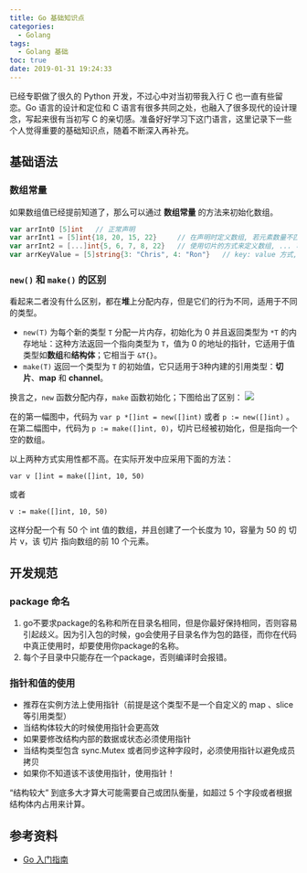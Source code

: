 ```yaml
---
title: Go 基础知识点
categories:
  - Golang
tags:
  - Golang 基础
toc: true
date: 2019-01-31 19:24:33
---
```


已经专职做了很久的 Python 开发，不过心中对当初带我入行 C 也一直有些留恋。Go 语言的设计和定位和 C 语言有很多共同之处，也融入了很多现代的设计理念，写起来很有当初写 C 的亲切感。准备好好学习下这门语言，这里记录下一些个人觉得重要的基础知识点，随着不断深入再补充。
<!-- more -->

## 基础语法
### 数组常量
如果数组值已经提前知道了，那么可以通过 **数组常量** 的方法来初始化数组。
```go
var arrInt0 [5]int   // 正常声明
var arrInt1 = [5]int{18, 20, 15, 22}     // 在声明时定义数组, 若元素数量不匹配, 可以忽略后面的元素
var arrInt2 = [...]int{5, 6, 7, 8, 22}   // 使用切片的方式来定义数组, ... 可省略
var arrKeyValue = [5]string{3: "Chris", 4: "Ron"}   // key: value 方式, 只有索引 3 和 4 被赋予实际的值, 其他元素都被设置为空的字符串
```

### `new()` 和 `make()` 的区别
看起来二者没有什么区别，都在**堆**上分配内存，但是它们的行为不同，适用于不同的类型。

- `new(T)` 为每个新的类型 `T` 分配一片内存，初始化为 0 并且返回类型为 `*T` 的内存地址：这种方法返回一个指向类型为 `T`，值为 0 的地址的指针，它适用于值类型如**数组**和**结构体**；它相当于 `&T{}`。
- `make(T)` 返回一个类型为 `T` 的初始值，它只适用于3种内建的引用类型：**切片**、**map** 和 **channel**。

换言之，`new` 函数分配内存，`make` 函数初始化；下图给出了区别：
![](https://darkreunion-1256611153.file.myqcloud.com/18-8-22/75616542.jpg)

在的第一幅图中，代码为 `var p *[]int = new([]int)` 或者 `p := new([]int)` 。在第二幅图中，代码为 `p := make([]int, 0)`，切片已经被初始化，但是指向一个空的数组。

以上两种方式实用性都不高。在实际开发中应采用下面的方法：
```
var v []int = make([]int, 10, 50)
```
或者
```
v := make([]int, 10, 50)
```
这样分配一个有 50 个 int 值的数组，并且创建了一个长度为 10，容量为 50 的 切片 v，该 切片 指向数组的前 10 个元素。


## 开发规范
### package 命名
1. go不要求package的名称和所在目录名相同，但是你最好保持相同，否则容易引起歧义。因为引入包的时候，go会使用子目录名作为包的路径，而你在代码中真正使用时，却要使用你package的名称。
2. 每个子目录中只能存在一个package，否则编译时会报错。


### 指针和值的使用
* 推荐在实例方法上使用指针（前提是这个类型不是一个自定义的 map 、slice 等引用类型）
* 当结构体较大的时候使用指针会更高效
* 如果要修改结构内部的数据或状态必须使用指针
* 当结构类型包含 sync.Mutex 或者同步这种字段时，必须使用指针以避免成员拷贝
* 如果你不知道该不该使用指针，使用指针！

“结构较大” 到底多大才算大可能需要自己或团队衡量，如超过 5 个字段或者根据结构体内占用来计算。


## 参考资料
- [Go 入门指南](https://go.fdos.me/)

